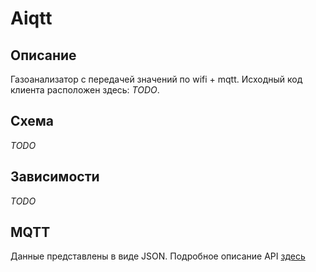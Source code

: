# Aiqtt 

## Описание

Газоанализатор с передачей значений по wifi + mqtt. Исходный код клиента расположен здесь: *TODO*.

## Схема

*TODO*

## Зависимости

*TODO*

## MQTT

Данные представлены в виде JSON. Подробное описание API [здесь](./MQTT.md)
